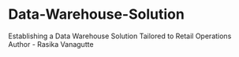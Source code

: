 # Data-Warehouse-Solution
Establishing a Data Warehouse Solution Tailored to Retail Operations
<br>
Author - Rasika Vanagutte
